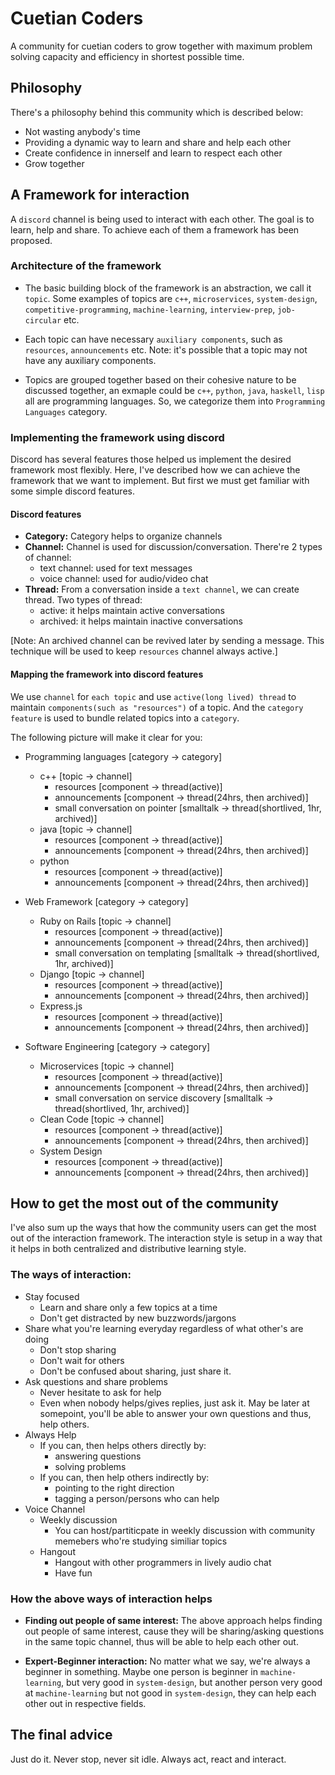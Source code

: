# Cuetian Coders
A community for cuetian coders to grow together with maximum problem solving capacity and efficiency in shortest possible time.

## Philosophy
There's a philosophy behind this community which is described below:

- Not wasting anybody's time
- Providing a dynamic way to learn and share and help each other
- Create confidence in innerself and learn to respect each other
- Grow together


## A Framework for interaction
A `discord` channel is being used to interact with each other. The goal is to learn, help and share. To achieve each of them a framework has been proposed.

### Architecture of the framework

- The basic building block of the framework is an abstraction, we call it `topic`. Some examples of topics are `c++`, `microservices`, `system-design`, `competitive-programming`, `machine-learning`, `interview-prep`, `job-circular` etc.

- Each topic can have necessary `auxiliary components`, such as `resources`, `announcements` etc. Note: it's possible that a topic may not have any auxiliary components.

- Topics are grouped together based on their cohesive nature to be discussed together, an exmaple could be `c++`, `python`, `java`, `haskell`, `lisp` all are programming languages. So, we categorize them into `Programming Languages` category.


### Implementing the framework using discord
Discord has several features those helped us implement the desired framework most flexibly. Here, I've described how we can achieve the framework that we want to implement. But first we must get familiar with some simple discord features.

#### Discord features
- **Category:** Category helps to organize channels
- **Channel:** Channel is used for discussion/conversation. There're 2 types of channel:
  - text channel: used for text messages
  - voice channel: used for audio/video chat
- **Thread:** From a conversation inside a `text channel`, we can create thread. Two types of thread:
  - active: it helps maintain active conversations
  - archived: it helps maintain inactive conversations
  
[Note: An archived channel can be revived later by sending a message. This technique will be used to keep `resources` channel always active.]


#### Mapping the framework into discord features
We use `channel` for `each topic` and use `active(long lived) thread` to maintain `components(such as "resources")` of a topic. And the `category feature` is used to bundle related topics into a `category`.

The following picture will make it clear for you:
- Programming languages [category -> category]
  - c++ [topic -> channel]
    - resources [component -> thread(active)]
    - announcements [component -> thread(24hrs, then archived)]
    - small conversation on pointer [smalltalk -> thread(shortlived, 1hr, archived)]
  - java [topic -> channel]
    - resources [component -> thread(active)]
    - announcements [component -> thread(24hrs, then archived)]
  - python
    - resources [component -> thread(active)]
    - announcements [component -> thread(24hrs, then archived)]

- Web Framework [category -> category]
  - Ruby on Rails [topic -> channel]
    - resources [component -> thread(active)]
    - announcements [component -> thread(24hrs, then archived)]
    - small conversation on templating [smalltalk -> thread(shortlived, 1hr, archived)]
  - Django [topic -> channel]
    - resources [component -> thread(active)]
    - announcements [component -> thread(24hrs, then archived)]
  - Express.js
    - resources [component -> thread(active)]
    - announcements [component -> thread(24hrs, then archived)]

- Software Engineering [category -> category]
  - Microservices [topic -> channel]
    - resources [component -> thread(active)]
    - announcements [component -> thread(24hrs, then archived)]
    - small conversation on service discovery [smalltalk -> thread(shortlived, 1hr, archived)]
  - Clean Code [topic -> channel]
    - resources [component -> thread(active)]
    - announcements [component -> thread(24hrs, then archived)]
  - System Design
    - resources [component -> thread(active)]
    - announcements [component -> thread(24hrs, then archived)]


## How to get the most out of the community
I've also sum up the ways that how the community users can get the most out of the interaction framework. The interaction style is setup in a way that it helps in both centralized and distributive learning style.

### The ways of interaction:

- Stay focused
  - Learn and share only a few topics at a time
  - Don't get distracted by new buzzwords/jargons
- Share what you're learning everyday regardless of what other's are doing
  - Don't stop sharing
  - Don't wait for others
  - Don't be confused about sharing, just share it.
- Ask questions and share problems
  - Never hesitate to ask for help
  - Even when nobody helps/gives replies, just ask it. May be later at somepoint, you'll be able to answer your own questions and thus, help others.
- Always Help
  - If you can, then helps others directly by:
    - answering questions
    - solving problems
  - If you can, then help others indirectly by:
    - pointing to the right direction
    - tagging a person/persons who can help
- Voice Channel
  - Weekly discussion
    - You can host/partiticpate in weekly discussion with community memebers who're studying similiar topics
  - Hangout
    - Hangout with other programmers in lively audio chat
    - Have fun


### How the above ways of interaction helps
- **Finding out people of same interest:** The above approach helps finding out people of same interest, cause they will be sharing/asking questions in the same topic channel, thus will be able to help each other out.

- **Expert-Beginner interaction:** No matter what we say, we're always a beginner in something. Maybe one person is beginner in `machine-learning`, but very good in `system-design`, but another person very good at `machine-learning` but not good in `system-design`, they can help each other out in respective fields.


## The final advice
Just do it. Never stop, never sit idle. Always act, react and interact.
